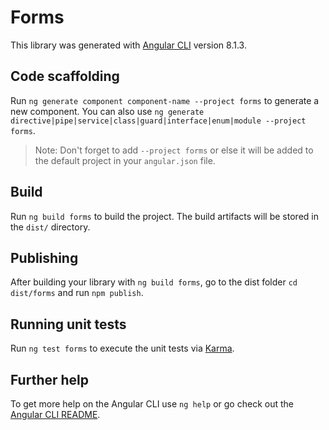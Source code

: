 # Forms

This library was generated with [Angular CLI](https://github.com/angular/angular-cli) version 8.1.3.

## Code scaffolding

Run `ng generate component component-name --project forms` to generate a new component. You can also use `ng generate directive|pipe|service|class|guard|interface|enum|module --project forms`.
> Note: Don't forget to add `--project forms` or else it will be added to the default project in your `angular.json` file. 

## Build

Run `ng build forms` to build the project. The build artifacts will be stored in the `dist/` directory.

## Publishing

After building your library with `ng build forms`, go to the dist folder `cd dist/forms` and run `npm publish`.

## Running unit tests

Run `ng test forms` to execute the unit tests via [Karma](https://karma-runner.github.io).

## Further help

To get more help on the Angular CLI use `ng help` or go check out the [Angular CLI README](https://github.com/angular/angular-cli/blob/master/README.md).
